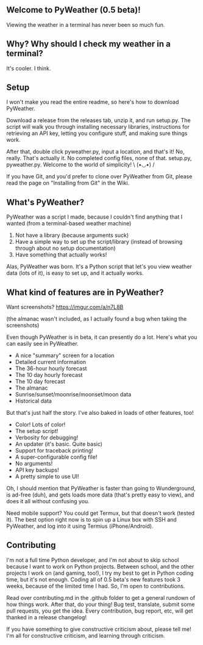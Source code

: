 ## Welcome to PyWeather (0.5 beta)!
Viewing the weather in a terminal has never been so much fun.

## Why? Why should I check my weather in a terminal?
It's cooler. I think.

## Setup
I won't make you read the entire readme, so here's how to download PyWeather.

Download a release from the releases tab, unzip it, and run setup.py. The script will walk you through installing necessary libraries, instructions for retrieving an API key, letting you configure stuff, and making sure things work.

After that, double click pyweather.py, input a location, and that's it! No, really. That's actually it. No completed config files, none of that. setup.py, pyweather.py. Welcome to the world of simplicity! \ (•◡•) /

If you have Git, and you'd prefer to clone over PyWeather from Git, please read the page on "Installing from Git" in the Wiki.

## What's PyWeather?
PyWeather was a script I made, because I couldn't find anything that I wanted (from a terminal-based weather machine)

1. Not have a library (because arguments suck)
2. Have a simple way to set up the script/library (instead of browsing through about no setup documentation)
3. Have something that actually works!

Alas, PyWeather was born. It's a Python script that let's you view weather data (lots of it), is easy to set up, and it actually works.

## What kind of features are in PyWeather?
Want screenshots? https://imgur.com/a/n7L8B

(the almanac wasn't included, as I actually found a bug when taking the screenshots)

Even though PyWeather is in beta, it can presently do a lot. Here's what you can easily see in PyWeather.
* A nice "summary" screen for a location
* Detailed current information
* The 36-hour hourly forecast
* The 10 day hourly forecast
* The 10 day forecast
* The almanac
* Sunrise/sunset/moonrise/moonset/moon data
* Historical data

But that's just half the story. I've also baked in loads of other features, too!
* Color! Lots of color!
* The setup script!
* Verbosity for debugging!
* An updater (it's basic. Quite basic)
* Support for traceback printing!
* A super-configurable config file!
* No arguments!
* API key backups!
* A pretty simple to use UI!

Oh, I should mention that PyWeather is faster than going to Wunderground, is ad-free (duh), and gets loads more data (that's pretty easy to view), and does it all without confusing you.

Need mobile support? You could get Termux, but that doesn't work (tested it). The best option right now is to spin up a Linux box with SSH and PyWeather, and log into it using Termius (iPhone/Android).

## Contributing
I'm not a full time Python developer, and I'm not about to skip school because I want to work on Python projects. Between school, and the other projects I work on (and gaming, too!), I try my best to get in Python coding time, but it's not enough. Coding all of 0.5 beta's new features took 3 weeks, because of the limited time I had. So, I'm open to contributions.

Read over contributing.md in the .github folder to get a general rundown of how things work. After that, do your thing! Bug test, translate, submit some pull requests, you get the idea. Every contribution, bug report, etc, will get thanked in a release changelog!

If you have something to give constructive criticism about, please tell me! I'm all for constructive criticism, and learning through criticism.
